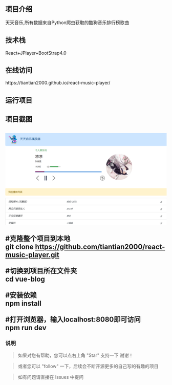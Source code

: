 <h2>项目介绍</h2>

天天音乐,所有数据来自Python爬虫获取的酷狗音乐排行榜歌曲

<h2>技术栈</h2>
React+JPlayer+BootStrap4.0

<h2>在线访问</h2>
https://tiantian2000.github.io/react-music-player/

<h2> 运行项目</h2>

<h2>项目截图<h2>
<img src="https://github.com/tiantian2000/react-music-player/blob/gh-pages/%E7%A4%BA%E4%BE%8B.png"/>

#克隆整个项目到本地<br>
git clone https://github.com/tiantian2000/react-music-player.git

#切换到项目所在文件夹<br>
cd vue-blog

#安装依赖<br>
npm install

#打开浏览器，输入localhost:8080即可访问<br>
npm run dev


### 说明
>  如果对您有帮助，您可以点右上角 "Star" 支持一下 谢谢！

>  或者您可以 "follow" 一下，后续会不断开源更多的自己写的有趣的项目

> 如有问题请直接在 Issues 中提问


